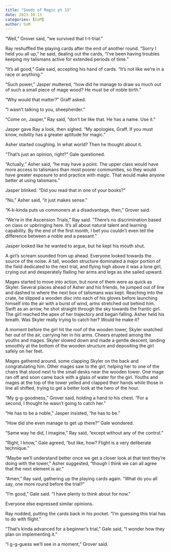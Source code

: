 ```yaml
---
title: "Seeds of Magic pt 13"
date: 2023-10-13
categories: [SoM]
author: SoM
---
```


“Well,” Grover said, “we survived that t-t-trial.”

Ray reshuffled the playing cards after the end of another round. “Sorry I held you all up,” he said, dealing out the cards, “I’ve been having troubles keeping my talismans active for extended periods of time.”

“It’s all good,” Gale said, accepting his hand of cards. “It’s not like we’re in a race or anything.”

“Such power,” Jasper muttered, “how did he manage to draw so much out of such a small piece of mage wood? He must be of noble birth.”

“Why would that matter?” Graff asked.

“I wasn’t talking to you, sheepherder.”

“Come on, Jasper,” Ray said, “don’t be like that. He has a name. Use it.”

Jasper gave Ray a look, then sighed. “My apologies, Graff. If you must know, nobility has a greater aptitude for magic.”

Asher started coughing. In what world? Then he thought about it.

“That’s just an opinion, right?” Gale questioned.

“Actually,” Asher said, “he may have a point. The upper class would have more access to talismans than most poorer communities, so they would have greater exposure to and practice with magic. That would make anyone better at using talismans.”

Jasper blinked. “Did you read that in one of your books?”

“No,” Asher said, “it just makes sense.”

“K-k-kinda puts us commoners at a disadvantage, then,” Grover said.

“We’re in the Ascension Trials,” Ray said. “There’s no discrimination based on class or upbringing here. It’s all about natural talent and learning capability. By the end of the first month, I bet you couldn’t even tell the difference between a noble and a peasant.”

Jasper looked like he wanted to argue, but he kept his mouth shut.

A girl’s scream sounded from up ahead. Everyone looked towards the source of the noise. A tall, wooden structure dominated a major portion of the field dedicated to the next trial, and flying high above it was a lone girl, crying out and desperately flailing her arms and legs as she sailed upward.

Mages started to move into action, but none of them were as quick as Skyler. Several places ahead of Asher and his friends, he jumped out of line and dashed to where the next box of talismans was kept. Reaching into the crate, he slipped a wooden disc into each of his gloves before launching himself into the air with a burst of wind, arms stretched out behind him. Swift as an arrow, he shot straight through the sky towards the frantic girl. The girl reached the apex of her trajectory and began falling. Asher held his breath. Was Skyler really trying to catch her? Would he make it?

A moment before the girl hit the roof of the wooden tower, Skyler snatched her out of the air, carrying her in his arms. Cheers erupted among the youths and mages. Skyler slowed down and made a gentle descent, landing smoothly at the bottom of the wooden structure and depositing the girl safely on her feet.

Mages gathered around, some clapping Skyler on the back and congratulating him. Other mages saw to the girl, helping her to one of the chairs that stood next to the small desks near the wooden tower. One mage ran off and soon came back with a glass of water for the girl. Youths and mages at the top of the tower yelled and clapped their hands while those in line all shifted, trying to get a better look at the hero of the hour.

“My g-g-goodness,” Grover said, holding a hand to his chest. “For a second, I thought he wasn’t going to catch her.”

“He has to be a noble,” Jasper insisted, “he has to be.”

“How did she even manage to get up there?” Gale wondered.

“Same way he did, I imagine,” Ray said, “except without any of the control.”

“Right, I know,” Gale agreed, “but like, how? Flight is a very deliberate technique.”

“Maybe we’ll understand better once we get a closer look at that test they’re doing with the tower,” Asher suggested, “though I think we can all agree that the next element is air.”

“Amen,” Ray said, gathering up the playing cards again. “What do you all say, one more round before the trial?”

“I’m good,” Gale said. “I have plenty to think about for now.”

Everyone else expressed similar opinions.

Ray nodded, putting the cards back in his pocket. “I’m guessing this trial has to do with flight.”

“That’s kinda advanced for a beginner’s trial,” Gale said, “I wonder how they plan on implementing it.”

“I g-g-guess we’ll see in a moment,” Grover said.

